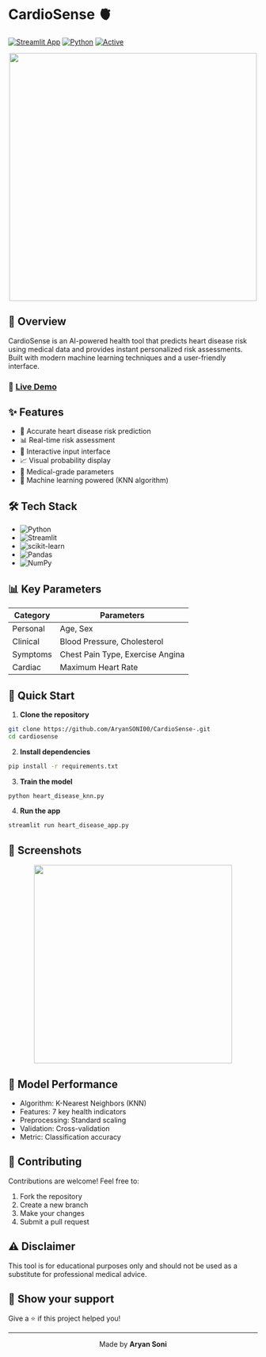 # CardioSense 🫀

[![Streamlit App](https://static.streamlit.io/badges/streamlit_badge_black_white.svg)](https://vphkvnvgykbobebausb62v.streamlit.app/#da35274d)
[![Python](https://img.shields.io/badge/Python-3.12-blue.svg)](https://python.org)
[![Active](https://img.shields.io/badge/Status-Active-green.svg)](https://github.com)

<div align="center">
  <img src="https://raw.githubusercontent.com/Anmol-Baranwal/Cool-GIFs-For-GitHub/master/media/AI_POV.gif" width="500" />
</div>

## 🌟 Overview

CardioSense is an AI-powered health tool that predicts heart disease risk using medical data and provides instant personalized risk assessments. Built with modern machine learning techniques and a user-friendly interface.

### 🔴 [Live Demo](https://vphkvnvgykbobebausb62v.streamlit.app/#da35274d)

## ✨ Features

-   🎯 Accurate heart disease risk prediction
-   📊 Real-time risk assessment
-   🔄 Interactive input interface
-   📈 Visual probability display
-   🏥 Medical-grade parameters
-   🤖 Machine learning powered (KNN algorithm)

## 🛠️ Tech Stack

-   ![Python](https://img.shields.io/badge/python-3670A0?style=for-the-badge&logo=python&logoColor=ffdd54)
-   ![Streamlit](https://img.shields.io/badge/Streamlit-FF4B4B?style=for-the-badge&logo=Streamlit&logoColor=white)
-   ![scikit-learn](https://img.shields.io/badge/scikit--learn-%23F7931E.svg?style=for-the-badge&logo=scikit-learn&logoColor=white)
-   ![Pandas](https://img.shields.io/badge/pandas-%23150458.svg?style=for-the-badge&logo=pandas&logoColor=white)
-   ![NumPy](https://img.shields.io/badge/numpy-%23013243.svg?style=for-the-badge&logo=numpy&logoColor=white)

## 📊 Key Parameters

| Category | Parameters                       |
| -------- | -------------------------------- |
| Personal | Age, Sex                         |
| Clinical | Blood Pressure, Cholesterol      |
| Symptoms | Chest Pain Type, Exercise Angina |
| Cardiac  | Maximum Heart Rate               |

## 🚀 Quick Start

1. **Clone the repository**

```bash
git clone https://github.com/AryanSONI00/CardioSense-.git
cd cardiosense
```

2. **Install dependencies**

```bash
pip install -r requirements.txt
```

3. **Train the model**

```bash
python heart_disease_knn.py
```

4. **Run the app**

```bash
streamlit run heart_disease_app.py
```

## 📸 Screenshots

<div align="center">
  <img src="https://raw.githubusercontent.com/Anmol-Baranwal/Cool-GIFs-For-GitHub/master/media/Heart_Rate.gif" width="400" />
</div>

## 🎯 Model Performance

-   Algorithm: K-Nearest Neighbors (KNN)
-   Features: 7 key health indicators
-   Preprocessing: Standard scaling
-   Validation: Cross-validation
-   Metric: Classification accuracy

## 🤝 Contributing

Contributions are welcome! Feel free to:

1. Fork the repository
2. Create a new branch
3. Make your changes
4. Submit a pull request


## ⚠️ Disclaimer

This tool is for educational purposes only and should not be used as a substitute for professional medical advice.

## 🌟 Show your support

Give a ⭐️ if this project helped you!

---

<div align="center">
  Made by <b> Aryan Soni </b>
</div>
